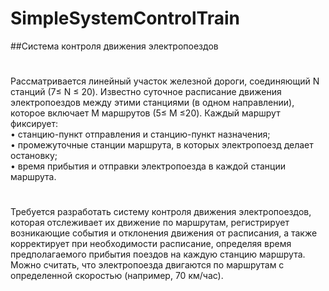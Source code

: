 # SimpleSystemControlTrain
##Система контроля движения электропоездов
#
Рассматривается линейный участок железной дороги, соединяющий N
станций (7≤ N ≤ 20). Известно суточное расписание движения электропоездов
между этими станциями (в одном направлении), которое включает M маршрутов
(5≤ M ≤20). Каждый маршрут фиксирует:
<br>
• станцию-пункт отправления и станцию-пункт назначения;
<br>
• промежуточные станции маршрута, в которых электропоезд делает остановку;
<br>
• время прибытия и отправки электропоезда в каждой станции маршрута.
#
Требуется разработать систему контроля движения электропоездов, которая
отслеживает их движение по маршрутам, регистрирует возникающие события и
отклонения движения от расписания, а также корректирует при необходимости
расписание, определяя время предполагаемого прибытия поездов на каждую
станцию маршрута. Можно считать, что электропоезда двигаются по маршрутам
с определенной скоростью (например, 70 км/час).
